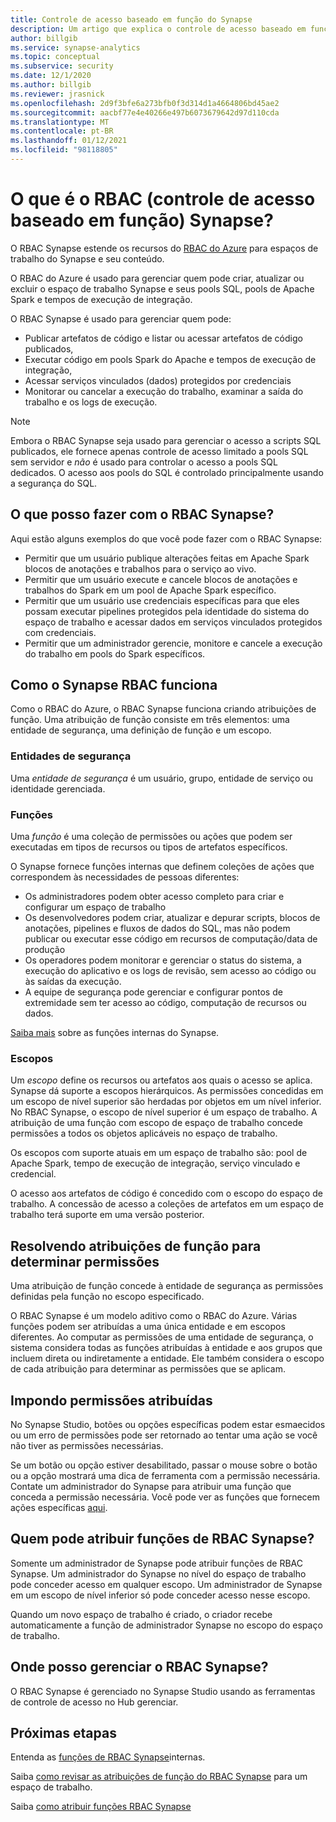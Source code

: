 ```yaml
---
title: Controle de acesso baseado em função do Synapse
description: Um artigo que explica o controle de acesso baseado em função no Azure Synapse Analytics
author: billgib
ms.service: synapse-analytics
ms.topic: conceptual
ms.subservice: security
ms.date: 12/1/2020
ms.author: billgib
ms.reviewer: jrasnick
ms.openlocfilehash: 2d9f3bfe6a273bfb0f3d314d1a4664806bd45ae2
ms.sourcegitcommit: aacbf77e4e40266e497b6073679642d97d110cda
ms.translationtype: MT
ms.contentlocale: pt-BR
ms.lasthandoff: 01/12/2021
ms.locfileid: "98118805"
---
```

# <a name="what-is-synapse-role-based-access-control-rbac"></a>O que é o RBAC (controle de acesso baseado em função) Synapse?

O RBAC Synapse estende os recursos do [RBAC do Azure](../../role-based-access-control/overview.md) para espaços de trabalho do Synapse e seu conteúdo. 

O RBAC do Azure é usado para gerenciar quem pode criar, atualizar ou excluir o espaço de trabalho Synapse e seus pools SQL, pools de Apache Spark e tempos de execução de integração.

O RBAC Synapse é usado para gerenciar quem pode:
- Publicar artefatos de código e listar ou acessar artefatos de código publicados, 
- Executar código em pools Spark do Apache e tempos de execução de integração,
- Acessar serviços vinculados (dados) protegidos por credenciais 
- Monitorar ou cancelar a execução do trabalho, examinar a saída do trabalho e os logs de execução.  

>[!Note]
>Embora o RBAC Synapse seja usado para gerenciar o acesso a scripts SQL publicados, ele fornece apenas controle de acesso limitado a pools SQL sem servidor e _não_ é usado para controlar o acesso a pools SQL dedicados.  O acesso aos pools do SQL é controlado principalmente usando a segurança do SQL.

## <a name="what-can-i-do-with-synapse-rbac"></a>O que posso fazer com o RBAC Synapse?

Aqui estão alguns exemplos do que você pode fazer com o RBAC Synapse:
  - Permitir que um usuário publique alterações feitas em Apache Spark blocos de anotações e trabalhos para o serviço ao vivo.
  - Permitir que um usuário execute e cancele blocos de anotações e trabalhos do Spark em um pool de Apache Spark específico.
  - Permitir que um usuário use credenciais específicas para que eles possam executar pipelines protegidos pela identidade do sistema do espaço de trabalho e acessar dados em serviços vinculados protegidos com credenciais. 
  - Permitir que um administrador gerencie, monitore e cancele a execução do trabalho em pools do Spark específicos.    

## <a name="how-synapse-rbac-works"></a>Como o Synapse RBAC funciona
Como o RBAC do Azure, o RBAC Synapse funciona criando atribuições de função. Uma atribuição de função consiste em três elementos: uma entidade de segurança, uma definição de função e um escopo.  

### <a name="security-principals"></a>Entidades de segurança

Uma _entidade de segurança_ é um usuário, grupo, entidade de serviço ou identidade gerenciada.

### <a name="roles"></a>Funções
 
Uma _função_ é uma coleção de permissões ou ações que podem ser executadas em tipos de recursos ou tipos de artefatos específicos.

O Synapse fornece funções internas que definem coleções de ações que correspondem às necessidades de pessoas diferentes:
- Os administradores podem obter acesso completo para criar e configurar um espaço de trabalho 
- Os desenvolvedores podem criar, atualizar e depurar scripts, blocos de anotações, pipelines e fluxos de dados do SQL, mas não podem publicar ou executar esse código em recursos de computação/data de produção
- Os operadores podem monitorar e gerenciar o status do sistema, a execução do aplicativo e os logs de revisão, sem acesso ao código ou às saídas da execução.
- A equipe de segurança pode gerenciar e configurar pontos de extremidade sem ter acesso ao código, computação de recursos ou dados.

[Saiba mais](./synapse-workspace-synapse-rbac-roles.md) sobre as funções internas do Synapse. 

### <a name="scopes"></a>Escopos

Um _escopo_ define os recursos ou artefatos aos quais o acesso se aplica.  Synapse dá suporte a escopos hierárquicos.  As permissões concedidas em um escopo de nível superior são herdadas por objetos em um nível inferior.  No RBAC Synapse, o escopo de nível superior é um espaço de trabalho.  A atribuição de uma função com escopo de espaço de trabalho concede permissões a todos os objetos aplicáveis no espaço de trabalho.  

Os escopos com suporte atuais em um espaço de trabalho são: pool de Apache Spark, tempo de execução de integração, serviço vinculado e credencial. 

O acesso aos artefatos de código é concedido com o escopo do espaço de trabalho.  A concessão de acesso a coleções de artefatos em um espaço de trabalho terá suporte em uma versão posterior.

## <a name="resolving-role-assignments-to-determine-permissions"></a>Resolvendo atribuições de função para determinar permissões

Uma atribuição de função concede à entidade de segurança as permissões definidas pela função no escopo especificado.

O RBAC Synapse é um modelo aditivo como o RBAC do Azure. Várias funções podem ser atribuídas a uma única entidade e em escopos diferentes. Ao computar as permissões de uma entidade de segurança, o sistema considera todas as funções atribuídas à entidade e aos grupos que incluem direta ou indiretamente a entidade.  Ele também considera o escopo de cada atribuição para determinar as permissões que se aplicam.  

## <a name="enforcing-assigned-permissions"></a>Impondo permissões atribuídas

No Synapse Studio, botões ou opções específicas podem estar esmaecidos ou um erro de permissões pode ser retornado ao tentar uma ação se você não tiver as permissões necessárias. 

Se um botão ou opção estiver desabilitado, passar o mouse sobre o botão ou a opção mostrará uma dica de ferramenta com a permissão necessária.  Contate um administrador do Synapse para atribuir uma função que conceda a permissão necessária. Você pode ver as funções que fornecem ações específicas [aqui](./synapse-workspace-synapse-rbac-roles.md).

## <a name="who-can-assign-synapse-rbac-roles"></a>Quem pode atribuir funções de RBAC Synapse?

Somente um administrador de Synapse pode atribuir funções de RBAC Synapse.  Um administrador do Synapse no nível do espaço de trabalho pode conceder acesso em qualquer escopo.  Um administrador de Synapse em um escopo de nível inferior só pode conceder acesso nesse escopo. 

Quando um novo espaço de trabalho é criado, o criador recebe automaticamente a função de administrador Synapse no escopo do espaço de trabalho.   

## <a name="where-do-i-manage-synapse-rbac"></a>Onde posso gerenciar o RBAC Synapse?

O RBAC Synapse é gerenciado no Synapse Studio usando as ferramentas de controle de acesso no Hub gerenciar. 

## <a name="next-steps"></a>Próximas etapas

Entenda as [funções de RBAC Synapse](./synapse-workspace-synapse-rbac-roles.md)internas.

Saiba [como revisar as atribuições de função do RBAC Synapse](./how-to-review-synapse-rbac-role-assignments.md) para um espaço de trabalho.

Saiba [como atribuir funções RBAC Synapse](./how-to-manage-synapse-rbac-role-assignments.md)